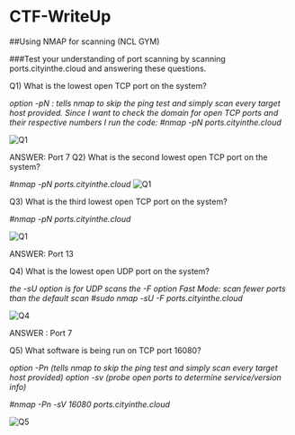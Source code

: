 # CTF-WriteUp
##Using NMAP for scanning (NCL GYM)

###Test your understanding of port scanning by scanning ports.cityinthe.cloud and answering these questions.

Q1) What is the lowest open TCP port on the system?

*option -pN : tells nmap to skip the ping test and simply scan every target host provided.*
*Since I want to check the domain for open TCP ports and their respective numbers I run the code:*
*#nmap -pN ports.cityinthe.cloud*

![Q1](https://user-images.githubusercontent.com/55906428/226954144-e45717a1-b9e7-4863-a01e-356415f279a1.gif)

ANSWER: Port 7
Q2) What is the second lowest open TCP port on the system?

*#nmap -pN ports.cityinthe.cloud*
![Q1](https://user-images.githubusercontent.com/55906428/226954709-e198fdb7-cf25-4ed2-bdd4-80fb8a4e70da.gif)

Q3) What is the third lowest open TCP port on the system?

*#nmap -pN ports.cityinthe.cloud*

![Q1](https://user-images.githubusercontent.com/55906428/226954796-9629153d-61ff-49a7-b347-6d12b5fa339d.gif)

ANSWER: Port 13

Q4) What is the lowest open UDP port on the system?

*the -sU option is for UDP scans*
*the -F option Fast Mode: scan fewer ports than the default scan*
*#sudo nmap -sU -F ports.cityinthe.cloud*

![Q4](https://user-images.githubusercontent.com/55906428/226965733-d651f800-7fe8-4f91-8f30-b44e1ce3aca6.gif)

ANSWER : Port 7

Q5) What software is being run on TCP port 16080?

*option -Pn (tells nmap to skip the ping test and simply scan every target host provided)*
*option -sv (probe open ports to determine service/version info)*

*#nmap -Pn -sV 16080 ports.cityinthe.cloud*

![Q5](https://user-images.githubusercontent.com/55906428/226985690-a7c48579-2f74-4d56-a0b2-80eb4ee10920.gif)


